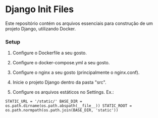# Django Init Files

Este repositório contém os arquivos essenciais para construção de um projeto Django, utilizando Docker.

### Setup

1. Configure o Dockerfile a seu gosto.

2. Configure o docker-compose.yml a seu gosto.

3. Configure o nginx a seu gosto (principalmente o nginx.conf).

4. Inicie o projeto Django dentro da pasta "src".

5. Configure os arquivos estáticos no Settings. Ex.:

`
STATIC_URL = '/static/'
BASE_DIR = os.path.dirname(os.path.abspath(__file__))
STATIC_ROOT = os.path.normpath(os.path.join(BASE_DIR, 'static'))
`
